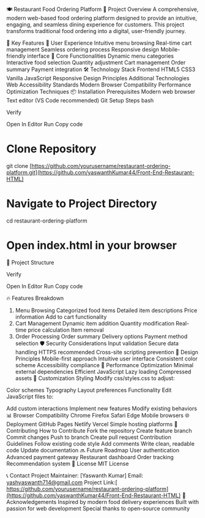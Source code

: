 🍽️ Restaurant Food Ordering Platform
🚀 Project Overview
A comprehensive, modern web-based food ordering platform designed to provide an intuitive, engaging, and seamless dining experience for customers. This project transforms traditional food ordering into a digital, user-friendly journey.

🌟 Key Features
🍳 User Experience
Intuitive menu browsing
Real-time cart management
Seamless ordering process
Responsive design
Mobile-friendly interface
🛒 Core Functionalities
Dynamic menu categories
Interactive food selection
Quantity adjustment
Cart management
Order summary
Payment integration
🛠️ Technology Stack
Frontend
HTML5
CSS3
Vanilla JavaScript
Responsive Design Principles
Additional Technologies
Web Accessibility Standards
Modern Browser Compatibility
Performance Optimization Techniques
📦 Installation
Prerequisites
Modern web browser
Text editor (VS Code recommended)
Git
Setup Steps
bash

Verify

Open In Editor
Run
Copy code
# Clone Repository
git clone [https://github.com/yourusername/restaurant-ordering-platform.git](https://github.com/yaswanthKumar44/Front-End-Restaurant-HTML)

# Navigate to Project Directory
cd restaurant-ordering-platform

# Open index.html in your browser
📁 Project Structure

Verify

Open In Editor
Run
Copy code

🔥 Features Breakdown
1. Menu Browsing
Categorized food items
Detailed item descriptions
Price information
Add to cart functionality
2. Cart Management
Dynamic item addition
Quantity modification
Real-time price calculation
Item removal
3. Order Processing
Order summary
Delivery options
Payment method selection
🛡️ Security Considerations
Input validation
Secure data handling
HTTPS recommended
Cross-site scripting prevention
🎨 Design Principles
Mobile-first approach
Intuitive user interface
Consistent color scheme
Accessibility compliance
🚀 Performance Optimization
Minimal external dependencies
Efficient JavaScript
Lazy loading
Compressed assets
🔧 Customization
Styling
Modify css/styles.css to adjust:

Color schemes
Typography
Layout preferences
Functionality
Edit JavaScript files to:

Add custom interactions
Implement new features
Modify existing behaviors
📊 Browser Compatibility
Chrome
Firefox
Safari
Edge
Mobile browsers
🌐 Deployment
GitHub Pages
Netlify
Vercel
Simple hosting platforms
🤝 Contributing
How to Contribute
Fork the repository
Create feature branch
Commit changes
Push to branch
Create pull request
Contribution Guidelines
Follow existing code style
Add comments
Write clean, readable code
Update documentation
🔜 Future Roadmap
User authentication
Advanced payment gateway
Restaurant dashboard
Order tracking
Recommendation system
📝 License
MIT License

📞 Contact
Project Maintainer: [Yaswanth Kumar]
Email: yashyaswanth714@gmail.com
Project Link:[ https://github.com/yourusername/restaurant-ordering-platform](https://github.com/yaswanthKumar44/Front-End-Restaurant-HTML)
🌟 Acknowledgements
Inspired by modern food delivery experiences
Built with passion for web development
Special thanks to open-source community
